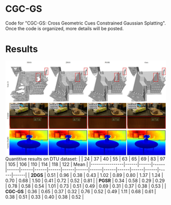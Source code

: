 # CGC-GS
Code for "CGC-GS: Cross Geometric Cues Constrained Gaussian Splatting". Once the code is organized, more details will be posted.
# Results
 ![](./images/f1.jpg "Our results on public datasets.")
 Quantitive results on DTU dataset:
|                | 24   | 37   | 40   | 55   | 63   | 65   | 69   | 83   | 97   | 105  | 106  | 110  | 114  | 118  | 122  | Mean |
|----------------|------|------|------|------|------|------|------|------|------|------|------|------|------|------|------|------|
| **2DGS**       | 0.51 | 0.96 | 0.38 | 0.43 | 1.02 | 0.89 | 0.80 | 1.37 | 1.24 | 0.70 | 0.68 | 1.50 | 0.41 | 0.72 | 0.52 | 0.81 |
| **PGSR**       | 0.34 | 0.58 | 0.29 | 0.29 | 0.78 | 0.58 | 0.54 | 1.01 | 0.73 | 0.51 | 0.49 | 0.69 | 0.31 | 0.37 | 0.38 | 0.53 |
| **CGC-GS**     | 0.36 | 0.65 | 0.37 | 0.32 | 0.76 | 0.52 | 0.49 | 1.11 | 0.68 | 0.61 | 0.38 | 0.51 | 0.33 | 0.40 | 0.38 | 0.52 |
